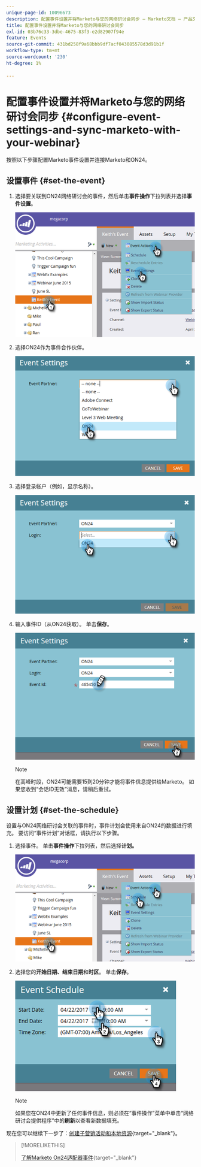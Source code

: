```yaml
---
unique-page-id: 10096673
description: 配置事件设置并将Marketo与您的网络研讨会同步 — Marketo文档 — 产品文档
title: 配置事件设置并将Marketo与您的网络研讨会同步
exl-id: 03b76c33-3dbe-4675-83f3-e2d82907f94e
feature: Events
source-git-commit: 431bd258f9a68bbb9df7acf043085578d3d91b1f
workflow-type: tm+mt
source-wordcount: '230'
ht-degree: 1%

---
```


# 配置事件设置并将Marketo与您的网络研讨会同步 {#configure-event-settings-and-sync-marketo-with-your-webinar}

按照以下步骤配置Marketo事件设置并连接Marketo和ON24。

## 设置事件 {#set-the-event}

1. 选择要关联到ON24网络研讨会的事件，然后单击&#x200B;**事件操作**&#x200B;下拉列表并选择&#x200B;**事件设置**。

   ![](assets/one.png)

1. 选择ON24作为事件合作伙伴。

   ![](assets/two.png)

1. 选择登录帐户（例如，显示名称）。

   ![](assets/three.png)

1. 输入事件ID（从ON24获取）。 单击&#x200B;**保存**。

   ![](assets/four.png)

   >[!NOTE]
   >
   >在高峰时段，ON24可能需要15到20分钟才能将事件信息提供给Marketo。 如果您收到“会话ID无效”消息，请稍后重试。

## 设置计划 {#set-the-schedule}

设置与ON24网络研讨会关联的事件时，事件计划会使用来自ON24的数据进行填充。 要访问“事件计划”对话框，请执行以下步骤。

1. 选择事件。 单击&#x200B;**事件操作**&#x200B;下拉列表，然后选择&#x200B;**计划。**

   ![](assets/five.png)

1. 选择您的&#x200B;**开始日期、结束日期**&#x200B;和&#x200B;**时区**。 单击&#x200B;**保存**。

   ![](assets/six-1.png)

   >[!NOTE]
   >
   >如果您在ON24中更新了任何事件信息，则必须在“事件操作”菜单中单击“网络研讨会提供程序”中的&#x200B;**刷新**&#x200B;以查看新数据填充。

现在您可以继续下一步了：[创建子营销活动和本地资源](/help/marketo/product-docs/demand-generation/events/create-an-event/create-an-event-with-the-marketo-on24-adapter/create-child-campaigns-and-local-assets.md){target="_blank"}。

>[!MORELIKETHIS]
>
>[了解Marketo On24适配器事件](/help/marketo/product-docs/demand-generation/events/create-an-event/create-an-event-with-the-marketo-on24-adapter/understanding-marketo-on24-adapter-events.md){target="_blank"}

